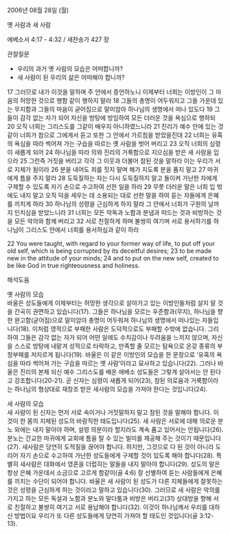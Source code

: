 2006년 08월 28일 (월)

옛 사람과 새 사람



에베소서 4:17 - 4:32 / 새찬송가 427 장


관찰질문
- 우리의 과거 옛 사람의 모습은 어떠합니까?
- 새 사람이 된 우리의 삶은 어떠해야 합니까?

17 그러므로 내가 이것을 말하며 주 안에서 증언하노니 이제부터 너희는 이방인이 그 마음의 허망한 것으로 행함 같이 행하지 말라 18 그들의 총명이 어두워지고 그들 가운데 있는 무지함과 그들의 마음이 굳어짐으로 말미암아 하나님의 생명에서 떠나 있도다 19 그들이 감각 없는 자가 되어 자신을 방탕에 방임하여 모든 더러운 것을 욕심으로 행하되 20 오직 너희는 그리스도를 그같이 배우지 아니하였느니라 21 진리가 예수 안에 있는 것 같이 너희가 참으로 그에게서 듣고 또한 그 안에서 가르침을 받았을진대 22 너희는 유혹의 욕심을 따라 썩어져 가는 구습을 따르는 옛 사람을 벗어 버리고 23 오직 너희의 심령이 새롭게 되어 24 하나님을 따라 의와 진리의 거룩함으로 지으심을 받은 새 사람을 입으라 25 그런즉 거짓을 버리고 각각 그 이웃과 더불어 참된 것을 말하라 이는 우리가 서로 지체가 됨이라 26 분을 내어도 죄를 짓지 말며 해가 지도록 분을 품지 말고 27 마귀에게 틈을 주지 말라 28 도둑질하는 자는 다시 도둑질하지 말고 돌이켜 가난한 자에게 구제할 수 있도록 자기 손으로 수고하여 선한 일을 하라 29 무릇 더러운 말은 너희 입 밖에도 내지 말고 오직 덕을 세우는 데 소용되는 대로 선한 말을 하여 듣는 자들에게 은혜를 끼치게 하라 30 하나님의 성령을 근심하게 하지 말라 그 안에서 너희가 구원의 날까지 인치심을 받았느니라 31 너희는 모든 악독과 노함과 분냄과 떠드는 것과 비방하는 것을 모든 악의와 함께 버리고 32 서로 친절하게 하며 불쌍히 여기며 서로 용서하기를 하나님이 그리스도 안에서 너희를 용서하심과 같이 하라 

22  You were taught, with regard to your former way of life, to put off your old self, which is being corrupted by its deceitful desires; 23  to be made new in the attitude of your minds; 24  and to put on the new self, created to be like God in true righteousness and holiness.

해석도움





옛 사람의 모습  
바울은 성도들에게 이제부터는 허망한 생각으로 살아가고 있는 이방인들처럼 살지 말 것을 간곡히 권면하고 있습니다(17). 그들은 하나님을 모르는 우준함과(무지), 하나님을 향한 완고함(굳어짐)으로 말미암아 총명이 어두워져 하나님의 생명에서 떠나있는 자들입니다(18). 이처럼 영적으로 부패한 사람은 도덕적으로도 부패할 수밖에 없습니다. 그리하여 그들은 감각 없는 자가 되어 어떤 일에도 수치감이나 두려움을 느끼지 않으며, 자신을 스스로 방탕에 내맡겨 성적으로 타락하고, 만족할 줄 모르는 탐욕으로 온갖 종류의 부정부패를 저지르게 됩니다(19). 바울은 이 같은 이방인의 모습을 한 문장으로 ‘유혹의 욕심을 따라 썩어져 가는 구습을 따르는 옛 사람’이라고 묘사하고 있습니다(22). 그러나 바울은 진리의 본체 되신 예수 그리스도를 배운 에베소 성도들은 그렇게 살아서는 안 된다고 강조합니다(20-21). 곧 신자는 심령이 새롭게 되어(23), 참된 의로움과 거룩함이라는 하나님의 형상대로 재창조 받은 새사람의 모습을 가져야 한다는 것입니다(24).   

새 사람의 모습  
새 사람이 된 신자는 먼저 서로 속이거나 거짓말하지 말고 참된 것을 말해야 합니다. 이것이 한 몸의 지체된 성도의 바람직한 태도입니다(25). 새 사람은 서로에 대해 의로운 분노 외에는 내지 말아야 하며, 설령 의분이라 할지라도 계속 품고 있어서는 안됩니다(26). 분노는 간교한 마귀에게 교회에 틈을 탈 수 있는 빌미를 제공해 주는 것이기 때문입니다(27). 새사람은 당연히 도적질을 끊어야 합니다. 하지만, 그것으로 다 된 것이 아니라 도리어 자기 손으로 수고하여 가난한 성도들에게 구제할 것이 있도록 해야 합니다(28). 특별히 새사람은 대화에서 영혼을 더럽히는 말들을 내지 말아야 합니다(29). 성도의 말은 항상 은혜 가운데서 소금으로 고르게 함같이(골 4:6) 잘 선별하여 듣는 사람들에게 은혜를 끼치는 수단이 되어야 합니다. 바울은 새 사람이 된 성도가 다른 지체들에게 잘못하는 것은 성령을 근심하게 하는 것이라고 말하고 있습니다(30). 그러므로 새 사람은 악의를 가지고 하는 모든 독설과 노함과 분노와 말다툼과 비방은 버리고(31) 상대방을 향해 서로 친절하고 불쌍히 여기고 서로 용납해야 합니다(32). 이것이 하나님께서 우리를 대하신 방법이요 우리가 또 다른 성도들에게 당연히 가져야 할 태도인 것입니다(골 3:12-13).